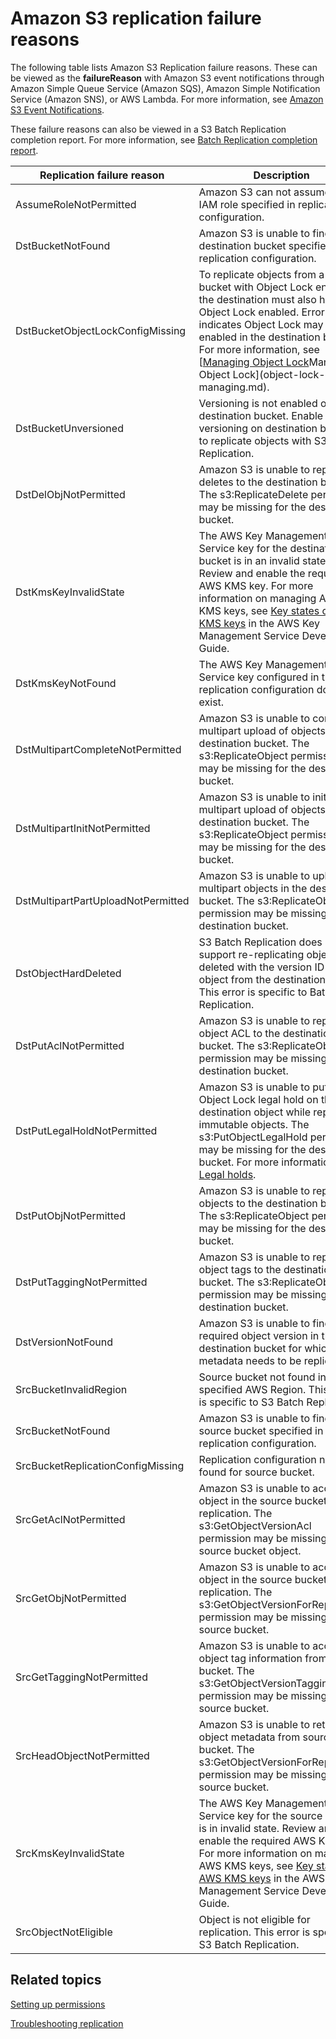 # Amazon S3 replication failure reasons<a name="replication-failure-codes"></a>

The following table lists Amazon S3 Replication failure reasons\. These can be viewed as the **failureReason** with Amazon S3 event notifications through Amazon Simple Queue Service \(Amazon SQS\), Amazon Simple Notification Service \(Amazon SNS\), or AWS Lambda\. For more information, see [Amazon S3 Event Notifications](NotificationHowTo.md)\.

These failure reasons can also be viewed in a S3 Batch Replication completion report\. For more information, see [Batch Replication completion report](s3-batch-replication-batch.md#batch-replication-completion-report)\.


| Replication failure reason | Description | 
| --- | --- | 
| AssumeRoleNotPermitted | Amazon S3 can not assume the IAM role specified in replication configuration\. | 
| DstBucketNotFound | Amazon S3 is unable to find the destination bucket specified in the replication configuration\. | 
| DstBucketObjectLockConfigMissing | To replicate objects from a source bucket with Object Lock enabled the destination must also have Object Lock enabled\. Error indicates Object Lock may not be enabled in the destination bucket\. For more information, see [[Managing Object Lock](object-lock-managing.md)Managing Object Lock](object-lock-managing.md)\. | 
| DstBucketUnversioned | Versioning is not enabled on S3 destination bucket\. Enable versioning on destination bucket to replicate objects with S3 Replication\. | 
| DstDelObjNotPermitted | Amazon S3 is unable to replicate deletes to the destination bucket\. The s3:ReplicateDelete permission may be missing for the destination bucket\. | 
| DstKmsKeyInvalidState | The AWS Key Management Service key for the destination bucket is in an invalid state\. Review and enable the required AWS KMS key\. For more information on managing AWS KMS keys, see [Key states of AWS KMS keys](https://docs.aws.amazon.com/kms/latest/developerguide/key-state.html) in the AWS Key Management Service Developer Guide\. | 
| DstKmsKeyNotFound | The AWS Key Management Service key configured in the replication configuration does not exist\. | 
| DstMultipartCompleteNotPermitted | Amazon S3 is unable to complete multipart upload of objects in the destination bucket\. The s3:ReplicateObject permission may be missing for the destination bucket\.  | 
| DstMultipartInitNotPermitted | Amazon S3 is unable to initiate multipart upload of objects to the destination bucket\. The s3:ReplicateObject permission may be missing for the destination bucket\.  | 
| DstMultipartPartUploadNotPermitted | Amazon S3 is unable to upload multipart objects in the destination bucket\. The s3:ReplicateObject permission may be missing for the destination bucket\.  | 
| DstObjectHardDeleted | S3 Batch Replication does not support re\-replicating objects deleted with the version ID of the object from the destination bucket\. This error is specific to Batch Replication\. | 
| DstPutAclNotPermitted | Amazon S3 is unable to replicate object ACL to the destination bucket\. The s3:ReplicateObject permission may be missing for the destination bucket\. | 
| DstPutLegalHoldNotPermitted | Amazon S3 is unable to put an Object Lock legal hold on the destination object while replicating immutable objects\. The s3:PutObjectLegalHold permission may be missing for the destination bucket\. For more information, see [Legal holds](object-lock-overview.md#object-lock-legal-holds)\. | 
| DstPutObjNotPermitted | Amazon S3 is unable to replicate objects to the destination bucket\. The s3:ReplicateObject permission may be missing for the destination bucket\.  | 
| DstPutTaggingNotPermitted | Amazon S3 is unable to replicate object tags to the destination bucket\. The s3:ReplicateObject permission may be missing for the destination bucket\.  | 
| DstVersionNotFound  | Amazon S3 is unable to find the required object version in the destination bucket for which metadata needs to be replicated\.  | 
| SrcBucketInvalidRegion | Source bucket not found in specified AWS Region\. This error is specific to S3 Batch Replication\. | 
| SrcBucketNotFound | Amazon S3 is unable to find the source bucket specified in the replication configuration\.  | 
| SrcBucketReplicationConfigMissing | Replication configuration not found for source bucket\. | 
| SrcGetAclNotPermitted | Amazon S3 is unable to access the object in the source bucket for replication\. The s3:GetObjectVersionAcl permission may be missing for the source bucket object\.  | 
| SrcGetObjNotPermitted | Amazon S3 is unable to access the object in the source bucket for replication\. The s3:GetObjectVersionForReplication permission may be missing for the source bucket\.  | 
| SrcGetTaggingNotPermitted | Amazon S3 is unable to access object tag information from source bucket\. The s3:GetObjectVersionTagging permission may be missing for the source bucket\. | 
| SrcHeadObjectNotPermitted | Amazon S3 is unable to retrieve object metadata from source bucket\. The s3:GetObjectVersionForReplication permission may be missing for the source bucket\.  | 
| SrcKmsKeyInvalidState | The AWS Key Management Service key for the source bucket is in invalid state\. Review and enable the required AWS KMS key\. For more information on managing AWS KMS keys, see [Key states of AWS KMS keys](https://docs.aws.amazon.com/kms/latest/developerguide/key-state.html) in the AWS Key Management Service Developer Guide\. | 
| SrcObjectNotEligible | Object is not eligible for replication\. This error is specific to S3 Batch Replication\. | 

## Related topics<a name="replication-metrics-related-topics"></a>

[Setting up permissions](setting-repl-config-perm-overview.md)

[Troubleshooting replication](replication-troubleshoot.md)